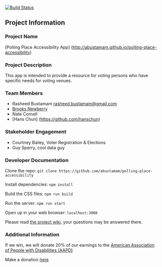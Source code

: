 [![Build Status](https://travis-ci.org/abustamam/polling-place-accessibility.svg?branch=master)](https://travis-ci.org/abustamam/polling-place-accessibility)

## Project Information

### Project Name
[Polling Place Accessibility App] (http://abustamam.github.io/polling-place-accessibility)

### Project Description
This app is intended to provide a resource for voting persons who have specific needs for voting venues.

### Team Members
- Rasheed Bustamam rasheed.bustamam@gmail.com
- [Brooks Newberry](https://github.com/brooksn)
- Nate Cornell
- [Hans Chun] (https://github.com/hanschun)

### Stakeholder Engagement
- Courtney Bailey, Voter Registration & Elections
- Guy Sperry, cool data guy

### Developer Documentation
Clone the repo:
`git clone https://github.com/abustamam/polling-place-accessibility`

Install dependencies:
`npm install`

Build the CSS files:
`npm run build`

Run the server:
`npm run start`

Open up in your web browser:
`localhost:3000`

Please read [the project wiki](https://github.com/abustamam/polling-place-accessibility/wiki), your questions may be answered there.

### Additional Information
If we win, we will donate 20% of our earnings to the [American Association of People with Disabilities (AAPD)](http://www.aapd.com/)

Make a donation [here](https://aapd.kindful.com/?campaign=238334)
